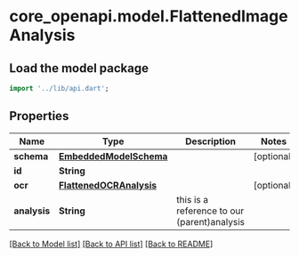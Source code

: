 # core_openapi.model.FlattenedImageAnalysis

## Load the model package
```dart
import '../lib/api.dart';
```

## Properties
Name | Type | Description | Notes
------------ | ------------- | ------------- | -------------
**schema** | [**EmbeddedModelSchema**](EmbeddedModelSchema.md) |  | [optional] 
**id** | **String** |  | 
**ocr** | [**FlattenedOCRAnalysis**](FlattenedOCRAnalysis.md) |  | [optional] 
**analysis** | **String** | this is a reference to our (parent)analysis | 

[[Back to Model list]](../README.md#documentation-for-models) [[Back to API list]](../README.md#documentation-for-api-endpoints) [[Back to README]](../README.md)


